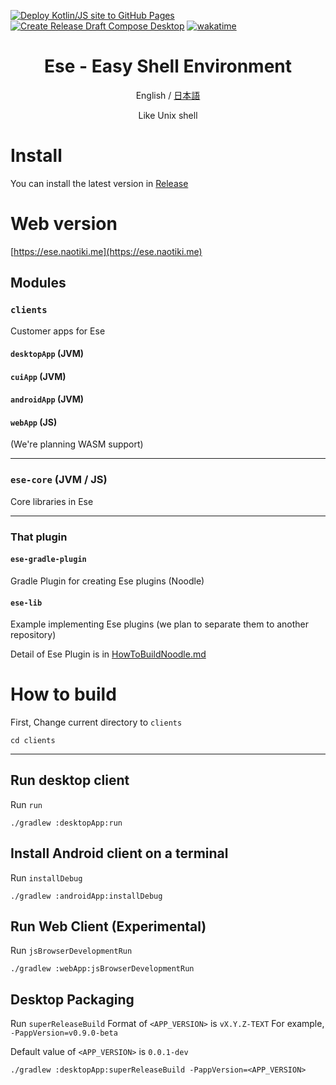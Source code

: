 [![Deploy Kotlin/JS site to GitHub Pages](https://github.com/naotiki/Ese/actions/workflows/deploy-pages.yml/badge.svg)](https://github.com/naotiki/Ese/actions/workflows/deploy-pages.yml)
[![Create Release Draft Compose Desktop](https://github.com/naotiki/Ese/actions/workflows/create-release.yml/badge.svg)](https://github.com/naotiki/Ese/actions/workflows/create-release.yml)
[![wakatime](https://wakatime.com/badge/github/naotiki/Ese.svg)](https://wakatime.com/badge/github/naotiki/Ese)

<div align="center">

# Ese - Easy Shell Environment
English / [日本語](README-JA.md)

Like Unix shell 

</div>


# Install
You can install the latest version in [Release](https://github.com/naotiki/Ese/releases/latest)
# Web version
[https://ese.naotiki.me](https://ese.naotiki.me)
## Modules
### `clients`
Customer apps for Ese
#### `desktopApp` (JVM)
#### `cuiApp` (JVM)
#### `androidApp` (JVM)
#### `webApp` (JS)
(We're planning WASM support)

---
### `ese-core` (JVM / JS)
Core libraries in Ese

---

### That plugin
#### `ese-gradle-plugin`
Gradle Plugin for creating Ese plugins (Noodle)
#### `ese-lib`
Example implementing Ese plugins (we plan to separate them to another repository)

Detail of Ese Plugin is in [HowToBuildNoodle.md](docs/HowToBuildNoodle.md)

# How to build
First, Change current directory to `clients`
```shell
cd clients
```
---
## Run desktop client
Run `run`
```shell
./gradlew :desktopApp:run
```
## Install Android client on a terminal
Run `installDebug`
```shell
./gradlew :androidApp:installDebug
```
## Run Web Client (Experimental)
Run `jsBrowserDevelopmentRun`
```shell
./gradlew :webApp:jsBrowserDevelopmentRun
```
## Desktop Packaging
Run `superReleaseBuild`
Format of `<APP_VERSION>` is `vX.Y.Z-TEXT`
For example, `-PappVersion=v0.9.0-beta`

Default value of `<APP_VERSION>` is `0.0.1-dev`
```shell
./gradlew :desktopApp:superReleaseBuild -PappVersion=<APP_VERSION>
```